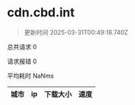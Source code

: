 
  # cdn.cbd.int

  > 更新时间 2025-03-31T00:49:18.740Z
  
  总共请求 0

  请求报错 0

  平均耗时 NaNms

|城市|ip|下载大小|速度|
|-----|----------|---|---|

  